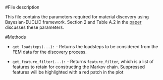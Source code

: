 #File description

This file contains the parameters required for material discovery using Bayesian-EUCLID framework. Section 2 and Table A.2 in the [paper](https://arxiv.org/abs/2203.07422) discusses these parameters.

#Methods

- `get_loadsteps(...):` - Returns the loadsteps to be considered from the FEM data for the discovery process.

- `get_feature_filter(...):` - Returns `feature_filter`, which is a list of features to retain for constructing the Markov chain. Suppressed features will be highlighted with a red patch in the plot
